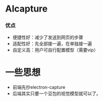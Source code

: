 # AIcapture

### 优点

- 便捷性好：减少了发送到网页的步骤
- 适配性好：先全部接一遍，在单独接一遍
- 自定义高：用户可自行配置模型（需要vip）





# 一些思想

- 前端先抄electron-capture
- 后端其实只要一个豆包的视觉模型就可以了。